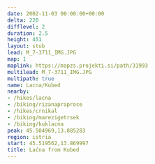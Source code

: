 ```yaml
---
date: 2002-11-03 00:00:00+00:00
delta: 220
difflevel: 2
duration: 2.5
height: 451
layout: stub
lead: M_7-3711_IMG.JPG
map: 1
maplink: https://mapzs.projekti.si/path/31993
multilead: M_7-3711_IMG.JPG
multipath: true
name: Lacna/Kubed
nearby:
- /hikes/lacna
- /biking/rizanapraproce
- /hikes/crnikal
- /biking/marezigetrsek
- /biking/kuklacna
peak: 45.504969,13.885283
region: istria
start: 45.519562,13.869997
title: Lačna from Kubed
---
```

